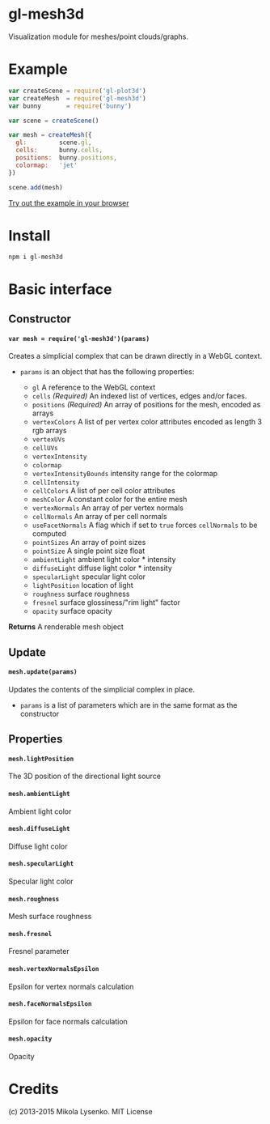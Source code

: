 gl-mesh3d
=====================
Visualization module for meshes/point clouds/graphs.

# Example

```javascript
var createScene = require('gl-plot3d')
var createMesh  = require('gl-mesh3d')
var bunny       = require('bunny')

var scene = createScene()

var mesh = createMesh({
  gl:         scene.gl,
  cells:      bunny.cells,
  positions:  bunny.positions,
  colormap:   'jet'
})

scene.add(mesh)
```

[Try out the example in your browser](http://gl-vis.github.io/gl-mesh3d/)

# Install

```
npm i gl-mesh3d
```
    
# Basic interface

## Constructor

#### `var mesh = require('gl-mesh3d')(params)`
Creates a simplicial complex that can be drawn directly in a WebGL context.

* `params` is an object that has the following properties:

    + `gl` A reference to the WebGL context
    + `cells` *(Required)* An indexed list of vertices, edges and/or faces.
    + `positions` *(Required)* An array of positions for the mesh, encoded as arrays
    + `vertexColors` A list of per vertex color attributes encoded as length 3 rgb arrays
    + `vertexUVs`
    + `cellUVs`
    + `vertexIntensity`
    + `colormap`
    + `vertexIntensityBounds` intensity range for the colormap
    + `cellIntensity`
    + `cellColors` A list of per cell color attributes
    + `meshColor` A constant color for the entire mesh
    + `vertexNormals` An array of per vertex normals
    + `cellNormals` An array of per cell normals
    + `useFacetNormals` A flag which if set to `true` forces `cellNormals` to be computed
    + `pointSizes` An array of point sizes
    + `pointSize` A single point size float
    + `ambientLight` ambient light color * intensity
    + `diffuseLight` diffuse light color * intensity
    + `specularLight` specular light color
    + `lightPosition` location of light
    + `roughness` surface roughness
    + `fresnel` surface glossiness/"rim light" factor
    + `opacity` surface opacity

**Returns** A renderable mesh object

## Update

#### `mesh.update(params)`
Updates the contents of the simplicial complex in place.

* `params` is a list of parameters which are in the same format as the constructor

## Properties

#### `mesh.lightPosition`
The 3D position of the directional light source

#### `mesh.ambientLight`
Ambient light color

#### `mesh.diffuseLight`
Diffuse light color

#### `mesh.specularLight`
Specular light color

#### `mesh.roughness`
Mesh surface roughness

#### `mesh.fresnel`
Fresnel parameter

#### `mesh.vertexNormalsEpsilon`
Epsilon for vertex normals calculation

#### `mesh.faceNormalsEpsilon`
Epsilon for face normals calculation

#### `mesh.opacity`
Opacity

# Credits
(c) 2013-2015 Mikola Lysenko. MIT License
